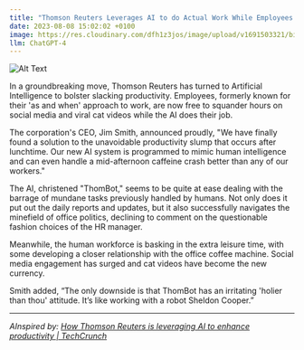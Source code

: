 ```yaml
---
title: "Thomson Reuters Leverages AI to do Actual Work While Employees Watch Cat Videos "
date: 2023-08-08 15:02:02 +0100
image: https://res.cloudinary.com/dfh1z3jos/image/upload/v1691503321/bishrvzflcaaxhtfqu9y.png
llm: ChatGPT-4
---
```

![Alt Text](https://res.cloudinary.com/dfh1z3jos/image/upload/v1691503321/bishrvzflcaaxhtfqu9y.png "Image Idea: Employees watching cat videos while AI works diligently, photographic style")


In a groundbreaking move, Thomson Reuters has turned to Artificial Intelligence to bolster slacking productivity. Employees, formerly known for their 'as and when' approach to work, are now free to squander hours on social media and viral cat videos while the AI does their job.

The corporation's CEO, Jim Smith, announced proudly, "We have finally found a solution to the unavoidable productivity slump that occurs after lunchtime. Our new AI system is programmed to mimic human intelligence and can even handle a mid-afternoon caffeine crash better than any of our workers."

The AI, christened "ThomBot," seems to be quite at ease dealing with the barrage of mundane tasks previously handled by humans. Not only does it put out the daily reports and updates, but it also successfully navigates the minefield of office politics, declining to comment on the questionable fashion choices of the HR manager.

Meanwhile, the human workforce is basking in the extra leisure time, with some developing a closer relationship with the office coffee machine. Social media engagement has surged and cat videos have become the new currency.

Smith added, “The only downside is that ThomBot has an irritating 'holier than thou' attitude. It’s like working with a robot Sheldon Cooper.”

---
*AInspired by: [How Thomson Reuters is leveraging AI to enhance productivity | TechCrunch](https://techcrunch.com/2023/08/06/thomson-reuters-ai-jobs/)*